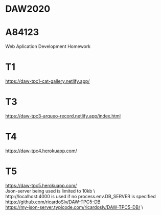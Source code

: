 # DAW2020 
# A84123
Web Aplication Development Homework

# T1
https://daw-tpc1-cat-gallery.netlify.app/

# T3 
https://daw-tpc3-arqueo-record.netlify.app/index.html

# T4
https://daw-tpc4.herokuapp.com/

# T5
https://daw-tpc5.herokuapp.com/ \
Json-server being used is limited to 10kb \ \
http://localhost:4000 is used if no process.env.DB_SERVER is specified \
https://github.com/ricardoSlv/DAW-TPC5-DB \
https://my-json-server.typicode.com/ricardoslv/DAW-TPC5-DB/ \

